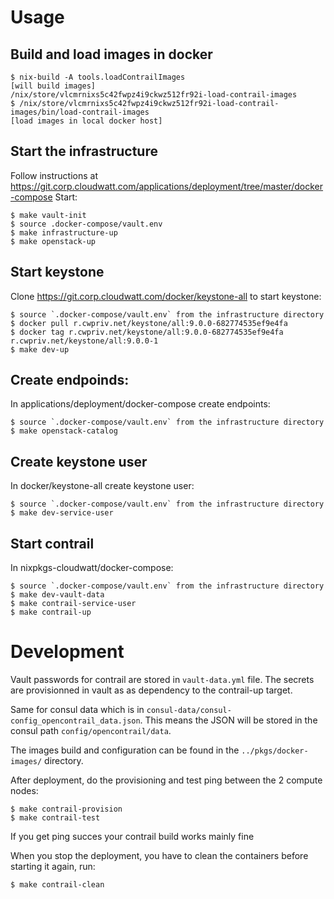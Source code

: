 # Usage

## Build and load images in docker

    $ nix-build -A tools.loadContrailImages
    [will build images]
    /nix/store/vlcmrnixs5c42fwpz4i9ckwz512fr92i-load-contrail-images
    $ /nix/store/vlcmrnixs5c42fwpz4i9ckwz512fr92i-load-contrail-images/bin/load-contrail-images
    [load images in local docker host]

## Start the infrastructure

Follow instructions at https://git.corp.cloudwatt.com/applications/deployment/tree/master/docker-compose
Start:

    $ make vault-init
    $ source .docker-compose/vault.env
    $ make infrastructure-up
    $ make openstack-up

## Start keystone

Clone https://git.corp.cloudwatt.com/docker/keystone-all to start keystone:

    $ source `.docker-compose/vault.env` from the infrastructure directory
    $ docker pull r.cwpriv.net/keystone/all:9.0.0-682774535ef9e4fa
    $ docker tag r.cwpriv.net/keystone/all:9.0.0-682774535ef9e4fa r.cwpriv.net/keystone/all:9.0.0-1
    $ make dev-up

## Create endpoinds:

In applications/deployment/docker-compose create endpoints:

    $ source `.docker-compose/vault.env` from the infrastructure directory
    $ make openstack-catalog

## Create keystone user

In docker/keystone-all create keystone user:

    $ source `.docker-compose/vault.env` from the infrastructure directory
    $ make dev-service-user

## Start contrail

In nixpkgs-cloudwatt/docker-compose:

    $ source `.docker-compose/vault.env` from the infrastructure directory
    $ make dev-vault-data
    $ make contrail-service-user
    $ make contrail-up

# Development

Vault passwords for contrail are stored in `vault-data.yml` file. The secrets
are provisionned in vault as as dependency to the contrail-up target.

Same for consul data which is in `consul-data/consul-config_opencontrail_data.json`.
This means the JSON will be stored in the consul path `config/opencontrail/data`.

The images build and configuration can be found in the `../pkgs/docker-images/`
directory.

After deployment, do the provisioning and test ping between the 2 compute nodes:

    $ make contrail-provision
    $ make contrail-test

If you get ping succes your contrail build works mainly fine

When you stop the deployment, you have to clean the containers before starting it again, run:

    $ make contrail-clean

